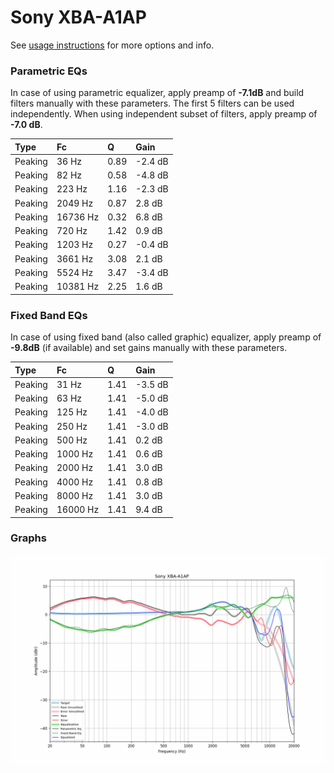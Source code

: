 # Sony XBA-A1AP
See [usage instructions](https://github.com/jaakkopasanen/AutoEq#usage) for more options and info.

### Parametric EQs
In case of using parametric equalizer, apply preamp of **-7.1dB** and build filters manually
with these parameters. The first 5 filters can be used independently.
When using independent subset of filters, apply preamp of **-7.0 dB**.

| Type    | Fc       |    Q | Gain    |
|:--------|:---------|:-----|:--------|
| Peaking | 36 Hz    | 0.89 | -2.4 dB |
| Peaking | 82 Hz    | 0.58 | -4.8 dB |
| Peaking | 223 Hz   | 1.16 | -2.3 dB |
| Peaking | 2049 Hz  | 0.87 | 2.8 dB  |
| Peaking | 16736 Hz | 0.32 | 6.8 dB  |
| Peaking | 720 Hz   | 1.42 | 0.9 dB  |
| Peaking | 1203 Hz  | 0.27 | -0.4 dB |
| Peaking | 3661 Hz  | 3.08 | 2.1 dB  |
| Peaking | 5524 Hz  | 3.47 | -3.4 dB |
| Peaking | 10381 Hz | 2.25 | 1.6 dB  |

### Fixed Band EQs
In case of using fixed band (also called graphic) equalizer, apply preamp of **-9.8dB**
(if available) and set gains manually with these parameters.

| Type    | Fc       |    Q | Gain    |
|:--------|:---------|:-----|:--------|
| Peaking | 31 Hz    | 1.41 | -3.5 dB |
| Peaking | 63 Hz    | 1.41 | -5.0 dB |
| Peaking | 125 Hz   | 1.41 | -4.0 dB |
| Peaking | 250 Hz   | 1.41 | -3.0 dB |
| Peaking | 500 Hz   | 1.41 | 0.2 dB  |
| Peaking | 1000 Hz  | 1.41 | 0.6 dB  |
| Peaking | 2000 Hz  | 1.41 | 3.0 dB  |
| Peaking | 4000 Hz  | 1.41 | 0.8 dB  |
| Peaking | 8000 Hz  | 1.41 | 3.0 dB  |
| Peaking | 16000 Hz | 1.41 | 9.4 dB  |

### Graphs
![](./Sony%20XBA-A1AP.png)